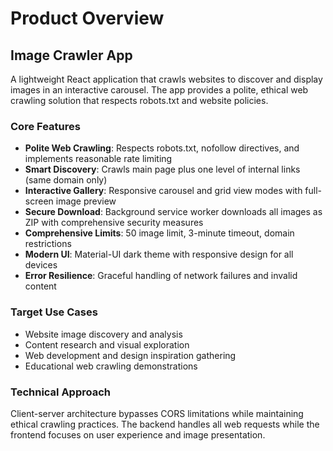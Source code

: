 # Product Overview

## Image Crawler App

A lightweight React application that crawls websites to discover and display images in an interactive carousel. The app provides a polite, ethical web crawling solution that respects robots.txt and website policies.

### Core Features

- **Polite Web Crawling**: Respects robots.txt, nofollow directives, and implements reasonable rate limiting
- **Smart Discovery**: Crawls main page plus one level of internal links (same domain only)
- **Interactive Gallery**: Responsive carousel and grid view modes with full-screen image preview
- **Secure Download**: Background service worker downloads all images as ZIP with comprehensive security measures
- **Comprehensive Limits**: 50 image limit, 3-minute timeout, domain restrictions
- **Modern UI**: Material-UI dark theme with responsive design for all devices
- **Error Resilience**: Graceful handling of network failures and invalid content

### Target Use Cases

- Website image discovery and analysis
- Content research and visual exploration
- Web development and design inspiration gathering
- Educational web crawling demonstrations

### Technical Approach

Client-server architecture bypasses CORS limitations while maintaining ethical crawling practices. The backend handles all web requests while the frontend focuses on user experience and image presentation.